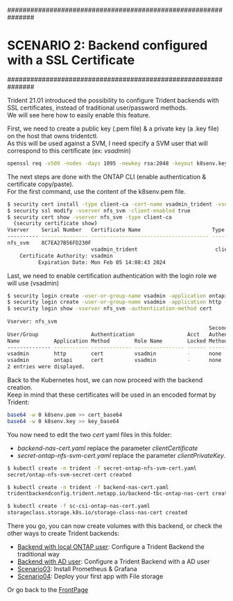 ###############################################################
# SCENARIO 2: Backend configured with a SSL Certificate
###############################################################

Trident 21.01 introduced the possibility to configure Trident backends with SSL certificates, instead of traditional user/password methods.  
We will see here how to easily enable this feature.  

First, we need to create a public key (.pem file) & a private key (a .key file) on the host that owns tridentctl.  
As this will be used against a SVM, I need specify a SVM user that will correspond to this certificate (ex: _vsadmin_)

```bash
openssl req -x509 -nodes -days 1095 -newkey rsa:2048 -keyout k8senv.key -out k8senv.pem -subj "/C=US/ST=NC/L=RTP/O=NetApp/CN=vsadmin"
```

The next steps are done with the ONTAP CLI (enable authentication & certificate copy/paste).  
For the first command, use the content of the k8senv.pem file.  

```bash
$ security cert install -type client-ca -cert-name vsadmin_trident -vserver nfs_svm
$ security ssl modify -vserver nfs_svm -client-enabled true
$ security cert show -vserver nfs_svm -type client-ca
  (security certificate show)
Vserver    Serial Number   Certificate Name                       Type
---------- --------------- -------------------------------------- ------------
nfs_svm    8C7EA27B56FD230F
                           vsadmin_trident                         client-ca
    Certificate Authority: vsadmin
          Expiration Date: Mon Feb 05 14:08:43 2024
```

Last, we need to enable certification authentication with the login role we will use (vsadmin)

```bash
$ security login create -user-or-group-name vsadmin -application ontapi -authentication-method cert -vserver nfs_svm
$ security login create -user-or-group-name vsadmin -application http -authentication-method cert -vserver nfs_svm
$ security login show -vserver nfs_svm -authentication-method cert
  
Vserver: nfs_svm
                                                                 Second
User/Group                 Authentication                 Acct   Authentication
Name           Application Method        Role Name        Locked Method
-------------- ----------- ------------- ---------------- ------ --------------
vsadmin        http        cert          vsadmin          -      none
vsadmin        ontapi      cert          vsadmin          -      none
2 entries were displayed.
```

Back to the Kubernetes host, we can now proceed with the backend creation.  
Keep in mind that these certificates will be used in an encoded format by Trident:

```bash
base64 -w 0 k8senv.pem >> cert_base64
base64 -w 0 k8senv.key >> key_base64
```

You now need to edit the two _cert_ yaml files in this folder:

- _backend-nas-cert.yaml_ replace the parameter _clientCertificate_
- _secret-ontap-nfs-svm-cert.yaml_ replace the parameter _clientPrivateKey_.  

```bash
$ kubectl create -n trident -f secret-ontap-nfs-svm-cert.yaml
secret/ontap-nfs-svm-secret-cert created

$ kubectl create -n trident -f backend-nas-cert.yaml
tridentbackendconfig.trident.netapp.io/backend-tbc-ontap-nas-cert created

$ kubectl create -f sc-csi-ontap-nas-cert.yaml
storageclass.storage.k8s.io/storage-class-nas-cert created
```

There you go, you can now create volumes with this backend, or check the other ways to create Trident backends:  

- [Backend with local ONTAP user](../1_Local_User): Configure a Trident Backend the traditional way  
- [Backend with AD user](../3_AD_User): Configure a Trident Backend with a AD user  
- [Scenario03](../../Scenario03): Install Prometheus & Grafana  
- [Scenario04](../../Scenario04): Deploy your first app with File storage  

Or go back to the [FrontPage](https://github.com/YvosOnTheHub/LabNetApp)